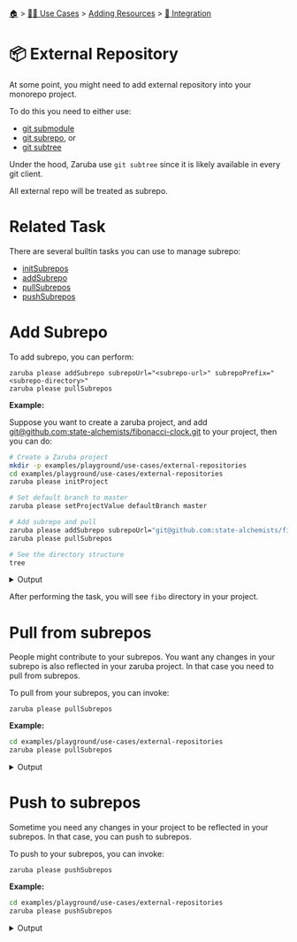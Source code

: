 <!--startTocHeader-->
[🏠](../../../README.md) > [👷🏽 Use Cases](../../README.md) > [Adding Resources](../README.md) > [🧩 Integration](README.md)
# 📦 External Repository
<!--endTocHeader-->


At some point, you might need to add external repository into your monorepo project.

To do this you need to either use:

* [git submodule](https://git-scm.com/book/en/v2/Git-Tools-Submodules)
* [git subrepo](https://github.com/ingydotnet/git-subrepo), or
* [git subtree](https://www.atlassian.com/git/tutorials/git-subtree)

Under the hood, Zaruba use `git subtree` since it is likely available in every git client.

All external repo will be treated as subrepo.

# Related Task

There are several builtin tasks you can use to manage subrepo:

* [initSubrepos](../../../core-tasks/initSubrepos.md)
* [addSubrepo](../../../core-tasks/addSubrepo.md)
* [pullSubrepos](../../../core-tasks/pullSubrepos.md)
* [pushSubrepos](../../../core-tasks/pushSubrepos.md)


# Add Subrepo

To add subrepo, you can perform:

```
zaruba please addSubrepo subrepoUrl="<subrepo-url>" subrepoPrefix="<subrepo-directory>" 
zaruba please pullSubrepos 

```

__Example:__

Suppose you want to create a zaruba project, and add [git@github.com:state-alchemists/fibonacci-clock.git](https://github.com/state-alchemists/fibonacci-clock) to your project, then you can do:

<!--startCode-->
```bash
# Create a Zaruba project
mkdir -p examples/playground/use-cases/external-repositories
cd examples/playground/use-cases/external-repositories
zaruba please initProject

# Set default branch to master
zaruba please setProjectValue defaultBranch master

# Add subrepo and pull
zaruba please addSubrepo subrepoUrl="git@github.com:state-alchemists/fibonacci-clock.git" subrepoPrefix="fibo" 
zaruba please pullSubrepos 

# See the directory structure
tree
```
 
<details>
<summary>Output</summary>
 
```````
💀 🔎 Job Starting...
         Elapsed Time: 1.256µs
         Current Time: 08:26:31
💀 🏁 Run 🚧 'initProject' command on /home/gofrendi/zaruba/docs/examples/playground/use-cases/external-repositories
💀    🚀 initProject          🚧 08:26:31.489 Initialized empty Git repository in /home/gofrendi/zaruba/docs/examples/playground/use-cases/external-repositories/.git/
💀    🚀 initProject          🚧 08:26:31.492 🎉🎉🎉
💀    🚀 initProject          🚧 08:26:31.493 Project created
💀 🎉 Successfully running 🚧 'initProject' command
💀 🔎 Job Running...
         Elapsed Time: 110.975528ms
         Current Time: 08:26:31
💀 🎉 🎉🎉🎉🎉🎉🎉🎉🎉🎉🎉🎉
💀 🎉 Job Complete!!! 🎉🎉🎉
💀 🔥 Terminating
💀 🔎 Job Ended...
         Elapsed Time: 311.980068ms
         Current Time: 08:26:31
zaruba please initProject  
zaruba please setProjectValue defaultBranch master -e '/home/gofrendi/zaruba/docs/examples/playground/use-cases/external-repositories/.env' -v '/home/gofrendi/zaruba/docs/examples/playground/use-cases/external-repositories/default.values.yaml'
🔥 Command   : zaruba please
🔥 Arguments : ["setProjectValue","defaultBranch","master"]
🔥 Stderr    : value of input variable 'variableName' does not match '^.+$': 
💀 🔎 Job Starting...
         Elapsed Time: 1.223µs
         Current Time: 08:26:32
💀 🏁 Run 🔎 'zrbIsProject' command on /home/gofrendi/zaruba/docs/examples/playground/use-cases/external-repositories
💀    🚀 zrbIsProject         🔎 08:26:32.148 Current directory is a valid zaruba project
💀 🎉 Successfully running 🔎 'zrbIsProject' command
💀 🏁 Run 🥂 'addSubrepo' command on /home/gofrendi/zaruba/docs/examples/playground/use-cases/external-repositories
💀    🚀 addSubrepo           🥂 08:26:32.258 🎉🎉🎉
💀    🚀 addSubrepo           🥂 08:26:32.258 Subrepo fibo has been added
💀 🎉 Successfully running 🥂 'addSubrepo' command
💀 🔎 Job Running...
         Elapsed Time: 213.367609ms
         Current Time: 08:26:32
💀 🎉 🎉🎉🎉🎉🎉🎉🎉🎉🎉🎉🎉
💀 🎉 Job Complete!!! 🎉🎉🎉
💀 🔥 Terminating
💀 🔎 Job Ended...
         Elapsed Time: 415.213204ms
         Current Time: 08:26:32
zaruba please addSubrepo -e '/home/gofrendi/zaruba/docs/examples/playground/use-cases/external-repositories/.env' -v 'subrepoUrl=git@github.com:state-alchemists/fibonacci-clock.git' -v 'subrepoPrefix=fibo' -v '/home/gofrendi/zaruba/docs/examples/playground/use-cases/external-repositories/default.values.yaml'
💀 🔎 Job Starting...
         Elapsed Time: 1.342µs
         Current Time: 08:26:32
💀 🏁 Run 🔎 'zrbIsProject' command on /home/gofrendi/zaruba/docs/examples/playground/use-cases/external-repositories
💀 🏁 Run 🔍 'zrbIsValidSubrepos' command on /home/gofrendi/zaruba/docs/examples/playground/use-cases/external-repositories
💀    🚀 zrbIsValidSubrepos   🔍 08:26:32.734 All Subrepos are valid
💀    🚀 zrbIsProject         🔎 08:26:32.735 Current directory is a valid zaruba project
💀 🎉 Successfully running 🔍 'zrbIsValidSubrepos' command
💀 🎉 Successfully running 🔎 'zrbIsProject' command
💀 🏁 Run 📦 'initSubrepos' command on /home/gofrendi/zaruba/docs/examples/playground/use-cases/external-repositories
💀    🚀 initSubrepos         📦 08:26:33.005 fibo origin is not exist
💀    🚀 initSubrepos         📦 08:26:33.016 [master (root-commit) 51aea8a] 💀 Save works before pulling from git@github.com:state-alchemists/fibonacci-clock.git
💀    🚀 initSubrepos         📦 08:26:33.016  3 files changed, 92 insertions(+)
💀    🚀 initSubrepos         📦 08:26:33.016  create mode 100644 .gitignore
💀    🚀 initSubrepos         📦 08:26:33.016  create mode 100644 default.values.yaml
💀    🚀 initSubrepos         📦 08:26:33.017  create mode 100644 index.zaruba.yaml
💀    🚀 initSubrepos         📦 08:26:33.043 git fetch fibo master
💀 🔥 🚀 initSubrepos         📦 08:26:36.487 warning: no common commits
💀 🔥 🚀 initSubrepos         📦 08:26:36.942 From github.com:state-alchemists/fibonacci-clock
💀 🔥 🚀 initSubrepos         📦 08:26:36.942  * branch            master     -> FETCH_HEAD
💀 🔥 🚀 initSubrepos         📦 08:26:36.943  * [new branch]      master     -> fibo/master
💀 🔥 🚀 initSubrepos         📦 08:26:36.956 Added dir 'fibo'
💀 🔥 🚀 initSubrepos         📦 08:26:40.292 From github.com:state-alchemists/fibonacci-clock
💀 🔥 🚀 initSubrepos         📦 08:26:40.292  * branch            master     -> FETCH_HEAD
💀 🔥 🚀 initSubrepos         📦 08:26:43.852 From github.com:state-alchemists/fibonacci-clock
💀 🔥 🚀 initSubrepos         📦 08:26:43.853  * branch            master     -> FETCH_HEAD
💀    🚀 initSubrepos         📦 08:26:44.168 Already up to date.
💀    🚀 initSubrepos         📦 08:26:44.168 🎉🎉🎉
💀    🚀 initSubrepos         📦 08:26:44.168 Subrepos Initialized
💀 🎉 Successfully running 📦 'initSubrepos' command
💀 🏁 Run 🔽 'pullSubrepos' command on /home/gofrendi/zaruba/docs/examples/playground/use-cases/external-repositories
💀    🚀 pullSubrepos         🔽 08:26:44.283 On branch master
💀    🚀 pullSubrepos         🔽 08:26:44.283 nothing to commit, working tree clean
💀 🔥 🚀 pullSubrepos         🔽 08:26:47.79  From github.com:state-alchemists/fibonacci-clock
💀 🔥 🚀 pullSubrepos         🔽 08:26:47.79   * branch            master     -> FETCH_HEAD
💀    🚀 pullSubrepos         🔽 08:26:48.155 Already up to date.
💀    🚀 pullSubrepos         🔽 08:26:48.156 🎉🎉🎉
💀    🚀 pullSubrepos         🔽 08:26:48.156 Subrepos pulled
💀 🎉 Successfully running 🔽 'pullSubrepos' command
💀 🔎 Job Running...
         Elapsed Time: 15.526357364s
         Current Time: 08:26:48
💀 🎉 🎉🎉🎉🎉🎉🎉🎉🎉🎉🎉🎉
💀 🎉 Job Complete!!! 🎉🎉🎉
💀 🔥 Terminating
💀 🔎 Job Ended...
         Elapsed Time: 15.727160842s
         Current Time: 08:26:48
zaruba please pullSubrepos -e '/home/gofrendi/zaruba/docs/examples/playground/use-cases/external-repositories/.env' -v '/home/gofrendi/zaruba/docs/examples/playground/use-cases/external-repositories/default.values.yaml'
.
├── default.values.yaml
├── fibo
│   ├── Dockerfile
│   ├── README.md
│   ├── bootstrap.unity.css
│   ├── index.css
│   ├── index.html
│   ├── index.js
│   ├── jquery.js
│   ├── sample.env
│   └── start.sh
├── index.zaruba.yaml
└── log.zaruba.csv

1 directory, 12 files
```````
</details>
<!--endCode-->

After performing the task, you will see `fibo` directory in your project.

# Pull from subrepos

People might contribute to your subrepos. You want any changes in your subrepo is also reflected in your zaruba project. In that case you need to pull from subrepos.

To pull from your subrepos, you can invoke:

```
zaruba please pullSubrepos
```

__Example:__

<!--startCode-->
```bash
cd examples/playground/use-cases/external-repositories
zaruba please pullSubrepos
```
 
<details>
<summary>Output</summary>
 
```````
💀 🔎 Job Starting...
         Elapsed Time: 1.171µs
         Current Time: 08:26:48
💀 🏁 Run 🔎 'zrbIsProject' command on /home/gofrendi/zaruba/docs/examples/playground/use-cases/external-repositories
💀 🏁 Run 🔍 'zrbIsValidSubrepos' command on /home/gofrendi/zaruba/docs/examples/playground/use-cases/external-repositories
💀    🚀 zrbIsValidSubrepos   🔍 08:26:48.634 All Subrepos are valid
💀    🚀 zrbIsProject         🔎 08:26:48.635 Current directory is a valid zaruba project
💀 🎉 Successfully running 🔍 'zrbIsValidSubrepos' command
💀 🎉 Successfully running 🔎 'zrbIsProject' command
💀 🏁 Run 📦 'initSubrepos' command on /home/gofrendi/zaruba/docs/examples/playground/use-cases/external-repositories
💀    🚀 initSubrepos         📦 08:26:48.899 🎉🎉🎉
💀    🚀 initSubrepos         📦 08:26:48.899 Subrepos Initialized
💀 🎉 Successfully running 📦 'initSubrepos' command
💀 🏁 Run 🔽 'pullSubrepos' command on /home/gofrendi/zaruba/docs/examples/playground/use-cases/external-repositories
💀    🚀 pullSubrepos         🔽 08:26:49.014 On branch master
💀    🚀 pullSubrepos         🔽 08:26:49.014 nothing to commit, working tree clean
💀 🔥 🚀 pullSubrepos         🔽 08:26:51.953 From github.com:state-alchemists/fibonacci-clock
💀 🔥 🚀 pullSubrepos         🔽 08:26:51.953  * branch            master     -> FETCH_HEAD
💀    🚀 pullSubrepos         🔽 08:26:52.267 Already up to date.
💀    🚀 pullSubrepos         🔽 08:26:52.267 🎉🎉🎉
💀    🚀 pullSubrepos         🔽 08:26:52.267 Subrepos pulled
💀 🎉 Successfully running 🔽 'pullSubrepos' command
💀 🔎 Job Running...
         Elapsed Time: 3.736150516s
         Current Time: 08:26:52
💀 🎉 🎉🎉🎉🎉🎉🎉🎉🎉🎉🎉🎉
💀 🎉 Job Complete!!! 🎉🎉🎉
💀 🔥 Terminating
💀 🔎 Job Ended...
         Elapsed Time: 3.936553519s
         Current Time: 08:26:52
zaruba please pullSubrepos -e '/home/gofrendi/zaruba/docs/examples/playground/use-cases/external-repositories/.env' -v '/home/gofrendi/zaruba/docs/examples/playground/use-cases/external-repositories/default.values.yaml'
```````
</details>
<!--endCode-->

# Push to subrepos

Sometime you need any changes in your project to be reflected in your subrepos. In that case, you can push to subrepos.

To push to your subrepos, you can invoke:

```
zaruba please pushSubrepos
```

__Example:__

<!--startCode-->
```bash
cd examples/playground/use-cases/external-repositories
zaruba please pushSubrepos
```
 
<details>
<summary>Output</summary>
 
```````
💀 🔎 Job Starting...
         Elapsed Time: 1.048µs
         Current Time: 08:26:52
💀 🏁 Run 🔍 'zrbIsValidSubrepos' command on /home/gofrendi/zaruba/docs/examples/playground/use-cases/external-repositories
💀 🏁 Run 🔗 'updateProjectLinks' command on /home/gofrendi/zaruba/docs/examples/playground/use-cases/external-repositories
💀 🏁 Run 🔎 'zrbIsProject' command on /home/gofrendi/zaruba/docs/examples/playground/use-cases/external-repositories
💀    🚀 updateProjectLinks   🔗 08:26:52.729 🎉🎉🎉
💀    🚀 zrbIsValidSubrepos   🔍 08:26:52.729 All Subrepos are valid
💀    🚀 updateProjectLinks   🔗 08:26:52.729 Links updated
💀    🚀 zrbIsProject         🔎 08:26:52.729 Current directory is a valid zaruba project
💀 🎉 Successfully running 🔎 'zrbIsProject' command
💀 🎉 Successfully running 🔗 'updateProjectLinks' command
💀 🎉 Successfully running 🔍 'zrbIsValidSubrepos' command
💀 🏁 Run 📦 'initSubrepos' command on /home/gofrendi/zaruba/docs/examples/playground/use-cases/external-repositories
💀    🚀 initSubrepos         📦 08:26:52.992 🎉🎉🎉
💀    🚀 initSubrepos         📦 08:26:52.992 Subrepos Initialized
💀 🎉 Successfully running 📦 'initSubrepos' command
💀 🏁 Run 🔼 'pushSubrepos' command on /home/gofrendi/zaruba/docs/examples/playground/use-cases/external-repositories
💀    🚀 pushSubrepos         🔼 08:26:53.107 On branch master
💀    🚀 pushSubrepos         🔼 08:26:53.107 nothing to commit, working tree clean
💀    🚀 pushSubrepos         🔼 08:26:53.119 git push using:  fibo master
💀 🔥 🚀 pushSubrepos         🔼 08:26:56.331 1/3 (0) [0]2/3 (0) [0]3/3 (0) [0]3/3 (1) [1]3/3 (1) [2]Everything up-to-date
💀    🚀 pushSubrepos         🔼 08:26:56.331 🎉🎉🎉
💀    🚀 pushSubrepos         🔼 08:26:56.331 Subrepos pushed
💀 🎉 Successfully running 🔼 'pushSubrepos' command
💀 🔎 Job Running...
         Elapsed Time: 3.705448627s
         Current Time: 08:26:56
💀 🎉 🎉🎉🎉🎉🎉🎉🎉🎉🎉🎉🎉
💀 🎉 Job Complete!!! 🎉🎉🎉
💀 🔥 Terminating
💀 🔎 Job Ended...
         Elapsed Time: 3.906245475s
         Current Time: 08:26:56
zaruba please pushSubrepos -e '/home/gofrendi/zaruba/docs/examples/playground/use-cases/external-repositories/.env' -v '/home/gofrendi/zaruba/docs/examples/playground/use-cases/external-repositories/default.values.yaml'
```````
</details>
<!--endCode-->


<!--startTocSubTopic-->
<!--endTocSubTopic-->